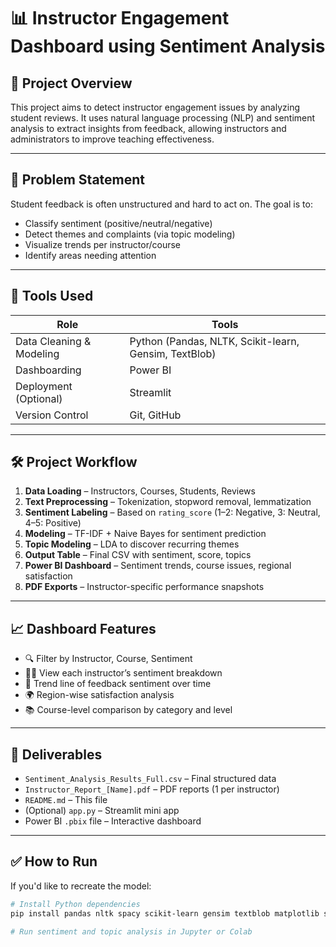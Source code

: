 # 📊 Instructor Engagement Dashboard using Sentiment Analysis

## 🧩 Project Overview
This project aims to detect instructor engagement issues by analyzing student reviews. It uses natural language processing (NLP) and sentiment analysis to extract insights from feedback, allowing instructors and administrators to improve teaching effectiveness.

---

## 🎯 Problem Statement
Student feedback is often unstructured and hard to act on. The goal is to:
- Classify sentiment (positive/neutral/negative)
- Detect themes and complaints (via topic modeling)
- Visualize trends per instructor/course
- Identify areas needing attention

---

## 🔧 Tools Used
| Role | Tools |
|------|-------|
| Data Cleaning & Modeling | Python (Pandas, NLTK, Scikit-learn, Gensim, TextBlob) |
| Dashboarding | Power BI |
| Deployment (Optional) | Streamlit |
| Version Control | Git, GitHub |

---

## 🛠️ Project Workflow
1. **Data Loading** – Instructors, Courses, Students, Reviews
2. **Text Preprocessing** – Tokenization, stopword removal, lemmatization
3. **Sentiment Labeling** – Based on `rating_score` (1–2: Negative, 3: Neutral, 4–5: Positive)
4. **Modeling** – TF-IDF + Naive Bayes for sentiment prediction
5. **Topic Modeling** – LDA to discover recurring themes
6. **Output Table** – Final CSV with sentiment, score, topics
7. **Power BI Dashboard** – Sentiment trends, course issues, regional satisfaction
8. **PDF Exports** – Instructor-specific performance snapshots

---

## 📈 Dashboard Features
- 🔍 Filter by Instructor, Course, Sentiment
- 🧑‍🏫 View each instructor’s sentiment breakdown
- 📅 Trend line of feedback sentiment over time
- 🌍 Region-wise satisfaction analysis
- 📚 Course-level comparison by category and level

---

## 📄 Deliverables
- `Sentiment_Analysis_Results_Full.csv` – Final structured data
- `Instructor_Report_[Name].pdf` – PDF reports (1 per instructor)
- `README.md` – This file
- (Optional) `app.py` – Streamlit mini app
- Power BI `.pbix` file – Interactive dashboard

---

## ✅ How to Run
If you'd like to recreate the model:
```bash
# Install Python dependencies
pip install pandas nltk spacy scikit-learn gensim textblob matplotlib seaborn wordcloud

# Run sentiment and topic analysis in Jupyter or Colab
